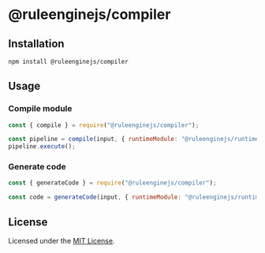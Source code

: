 # @ruleenginejs/compiler

## Installation

```bash
npm install @ruleenginejs/compiler
```

## Usage

### Compile module

```js
const { compile } = require("@ruleenginejs/compiler");

const pipeline = compile(input, { runtimeModule: "@ruleenginejs/runtime" });
pipeline.execute();
```

### Generate code

```js
const { generateCode } = require("@ruleenginejs/compiler");

const code = generateCode(input, { runtimeModule: "@ruleenginejs/runtime" });
```

## License

Licensed under the [MIT License](./LICENSE).

